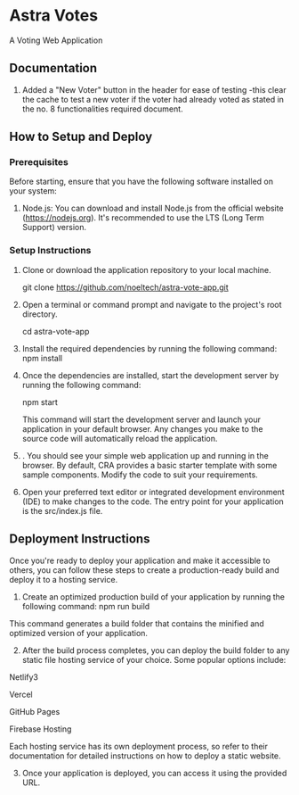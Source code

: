 # Astra Votes

A Voting Web Application

## Documentation

1. Added a "New Voter" button in the header for ease of testing
   -this clear the cache to test a new voter if the voter had already voted as stated
   in the no. 8 functionalities required document.

## How to Setup and Deploy

### Prerequisites

Before starting, ensure that you have the following software installed on your system:

1. Node.js: You can download and install Node.js from the official website (https://nodejs.org). It's recommended to use the LTS (Long Term Support) version.

### Setup Instructions

1. Clone or download the application repository to your local machine.

   git clone https://github.com/noeltech/astra-vote-app.git

2. Open a terminal or command prompt and navigate to the project's root directory.

   cd astra-vote-app

3. Install the required dependencies by running the following command:
   npm install

4. Once the dependencies are installed, start the development server by running the following command:

   npm start

   This command will start the development server and launch your application in your default browser. Any changes you make to the source code will automatically reload the application.

5. . You should see your simple web application up and running in the browser. By default, CRA provides a basic starter template with some sample components. Modify the code to suit your requirements.

6. Open your preferred text editor or integrated development environment (IDE) to make changes to the code. The entry point for your application is the src/index.js file.

## Deployment Instructions

Once you're ready to deploy your application and make it accessible to others, you can follow these steps to create a production-ready build and deploy it to a hosting service.

1. Create an optimized production build of your application by running the following command:
   npm run build

This command generates a build folder that contains the minified and optimized version of your application.

2. After the build process completes, you can deploy the build folder to any static file hosting service of your choice. Some popular options include:

Netlify3

Vercel

GitHub Pages

Firebase Hosting

Each hosting service has its own deployment process, so refer to their documentation for detailed instructions on how to deploy a static website.

3. Once your application is deployed, you can access it using the provided URL.
